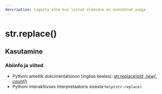 ```yaml
---
description: tagasta sõne kus leitud alamsõne on asendatud uuega
---
```


# str.replace\(\)

## Kasutamine

### Abiinfo ja viited

* Pythoni ametlik dokumentatsioon \(inglise keeles\): [str.replace\(_old, new\[, count\]_\)](https://docs.python.org/3/library/stdtypes.html#str.replace)
* Pythoni interaktiivses interpretaatoris sisesta `help(str.replace)`


